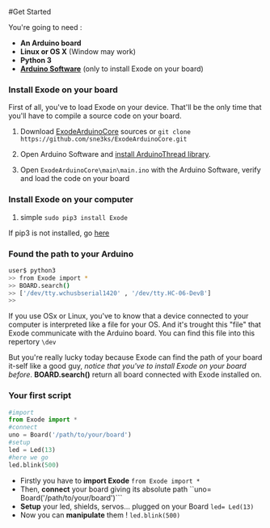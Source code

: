 #Get Started

You're going to need :

- **An Arduino board**
- **Linux or OS X** (Window may work)
- **Python 3**
- **[Arduino Software](https://www.arduino.cc/en/Main/Software)** (only to install Exode on your board)

### Install Exode on your board

First of all, you've to load Exode on your device. That'll be the only time that
you'll have to compile a source code on your board.

1. Download [ExodeArduinoCore](https://github.com/sne3ks/ExodeArduinoCore) sources or ```git clone https://github.com/sne3ks/ExodeArduinoCore.git```

2. Open Arduino Software and [install ArduinoThread library](https://www.arduino.cc/en/Guide/Libraries).

3. Open ```ExodeArduinoCore\main\main.ino``` with the Arduino Software, verify and load the code on your board

### Install Exode on your computer

1. simple ```sudo pip3 install Exode```


If pip3 is not installed, go [here](https://pip.pypa.io/en/latest/installing/)

### Found the path to your Arduino
```bash
user$ python3
>> from Exode import *
>> BOARD.search()
>> ['/dev/tty.wchusbserial1420' , '/dev/tty.HC-06-DevB']
>>
```

If you use OSx or Linux, you've to know that a device connected to your computer
is interpreted like a file for your OS. And it's trought this "file" that Exode communicate
with the Arduino board. You can find this file into this repertory ```\dev```

But you're really lucky today because Exode can find the path of your board it-self like
a good guy, *notice that you've to install Exode on your board before*.
**BOARD.search()** return all board connected with Exode installed on.

### Your first script
```python
#import
from Exode import *
#connect
uno = Board('/path/to/your/board')
#setup
led = Led(13)
#here we go
led.blink(500)
```

* Firstly you have to **import Exode** ```from Exode import *```
* Then, **connect** your board giving its absolute path ``uno= Board('/path/to/your/board')```
* **Setup** your led, shields, servos... plugged on your Board ```led= Led(13)```
* Now you can **manipulate** them ! ```led.blink(500)```
